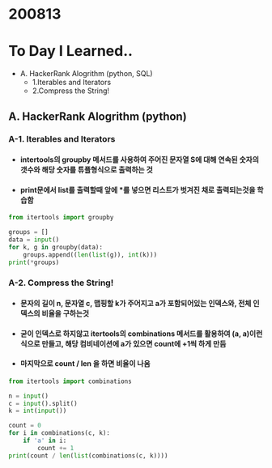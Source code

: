 # 200813
# To Day I Learned..
- A. HackerRank Alogrithm (python, SQL)
  - 1.Iterables and Iterators
  - 2.Compress the String!



## A. HackerRank Alogrithm (python)
### A-1. Iterables and Iterators
  - #### intertools의 groupby 메서드를 사용하여 주어진 문자열 S에 대해 연속된 숫자의 갯수와 해당 숫자를 튜플형식으로 출력하는 것
  - #### print문에서 list를 출력할때 앞에 *를 넣으면 리스트가 벗겨진 채로 출력되는것을 학습함
  ```python
  from itertools import groupby

  groups = []
  data = input()
  for k, g in groupby(data):
      groups.append((len(list(g)), int(k)))
  print(*groups)
  ```

### A-2. Compress the String!
  - #### 문자의 길이 n, 문자열 c, 맵핑할 k가 주어지고 a가 포함되어있는 인덱스와, 전체 인덱스의 비율을 구하는것
  - #### 굳이 인덱스로 하지않고 itertools의 combinations 메서드를 활용하여 (a, a)이런식으로 만들고, 해당 컴비네이션에 a가 있으면 count에 +1씩 하게 만듬
  - #### 마지막으로 count / len 을 하면 비율이 나옴
  ```python
  from itertools import combinations

  n = input()
  c = input().split()
  k = int(input())

  count = 0
  for i in combinations(c, k):
      if 'a' in i:
          count += 1
  print(count / len(list(combinations(c, k))))
  ```